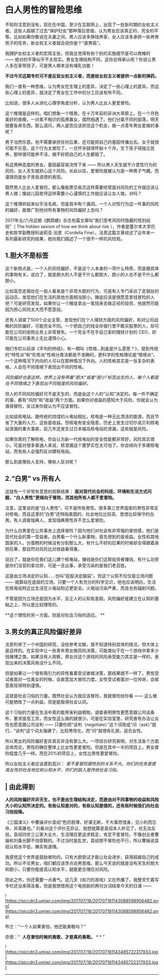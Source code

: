 # 白人男性的冒险思维

不知你注意到没有，现在在中国，至少在互联网上，出现了一批新时期的女权主义者。这些人超越了过去“保护妇女”那种落后思维，认为男女应该真正的、完全的平等。比如如果你敢说在夫妻之间，男人应该多挣钱养家，女人应该多承担一些养育孩子的任务，新女权主义者就会说你是个“直男癌”。

我拥护女权主义者的宏观主张，但我总觉得有些个别的实施细节是可以商榷的 —— 绝对的平等似乎不太现实。男女生理结构不同，这你总得承认吧？你说让男人多在家带孩子，可是男人根本没有哺乳功能！

 **不过今天这期专栏可不是反驳女权主义者，而是给女权主义者提供一点新的弹药。**

我们一直有一种思维，认为男女在生理上的差异，决定了一些心理上的差异。而这些心理上的差异，就决定了男女在工作中的分工应该有所不同。

比如说，很多人从进化心理学角度分析，认为男人比女人更爱冒险。

这个推理是这样的。咱们想象一个情景。在十万年前的非洲大草原上，在一个月色美好的夜晚，一对素不相识的孤男寡女，偶然相遇了。他们分属不同的部落，明天就要各奔东西。那么请问，两人是否应该抓住这个机会，做一点青年男女爱做的事呢？

男子当然乐意。他不需要承担任何后果，还可能把自己的基因传播出去。女子就很可能不乐意。这个行为太冒险了，一旦怀孕就得怀胎十个月，生下孩子得独立抚养，那样很可能养不活，搞不好把自己的人生都毁了。

有这两种态度的男女，基因最容易流传下来 —— 所以男人天生就不介意性行为的风险，女人天生就担心这个风险。长此以往，爱冒险就被认为是一种男子气概，而谨慎则是女子贤良淑德的表现。

既然男人比女人爱冒险，那么像股票交易员这样需要经常面对风险的工作就应该让男人做；像幼儿园老师这样需要小心谨慎的工作就应该让女人做。对吗？

这个推理听起来似乎没毛病，但是其中有个漏洞。一个人对性行为这一件事的风险的偏好，能推广到他对所有事物的风险偏好上去吗？

2017年五/六月这期《鹦鹉螺》杂志有篇文章叫“我们思考风险时隐藏的性别歧视”（ The hidden sexism of how we think about risk ），作者是墨尔本大学历史和哲学副教授科迪莉亚·法恩（Cordelia Fine）。法恩这篇文章综述了近年来一系列最新研究的结果，她向我们描述了一个很不一样的风险观。 

## 1.胆大不是标签

这个新观点是，一个人的风险偏好，不是这个人本身的一项什么特质，而是跟具体的事物有关。说白了，就是胆大的人不是干什么都胆大，胆小的人也不是干什么都胆小。

比如高空走钢丝在一般人看来是个非常大胆的行为，可是有人专门采访了走钢丝的运动员，发现他们在生活的其他方面相当胆小。赌徒应该是很愿意拿钱冒险的人吧？可是研究发现，如果你让一个赌徒拿出一笔钱来去做正经的投资，他居然可能因为担心风险太大而不愿意投。

还有人调查了500个企业主管，发现他们在个人理财方面的风险偏好，和对公司战略的风险偏好，可能完全不同。一个把自己的钱全存银行里不敢买股票的人，却可能在公司的收购业务上非常冒失。一个完全不在乎自己家的理财计划的 CEO，却可能在公司事务上无比谨慎小心。

咱们专栏以前讲《平均的终结》，有一期叫《性格…到底是什么意思？》，提到传统的“特性派”和“形势派”性格分类法都是不准确的，更科学的性格理论是“情境派”。一个这种情况下内向的人可以在那种情况下外向。人的性格其实是一张复杂的表格，人会在不同情境下表现出不同的性格。

 *风险偏好也是这样。世界上没有带着“胆大”或者“胆小”标签出生的人，每个人都是在不同情境之下表现出不同程度的风险偏好。*

但人的不同风险偏好可不是天生的，而是由这个人的“认知”决定的。每一件不确定的事，都有“风险”和“收益”两个方面。如果你对收益的感知大于风险，你就会认为值得冒险，反过来你就认为不应该冒险。

比如说核电站。跟传统的烧煤的火电站相比，核电是一种无比清洁的能源，而且节省了大量的人力，这些是收益。但核电有安全隐患，历史上发生过切尔诺贝利核电站泄漏的重大事故，前几年还发生过日本福岛核电站的泄漏，这些就是风险。

如果你真的了解核电，你会认为新一代核电站的安全性能都非常好，风险其实很小。可是对很多普通人来说，核泄漏这个噩梦实在太可怕了。你会倾向于多建核电站，而有些人会强烈反对建核电站。

那么到底哪些人支持，哪些人反对呢？ 

## 2.“白男” vs 所有人

这就有一个非常有意思的观察结果： **面对现代社会的科技、环境和生活方式问题，“白人男性”更倾向于冒险，而其他所有人都不爱冒险。**

注意，这里说的是“白人男性”，可不是所有男性。很多第三世界国家的男性非常反对核电。而且这里的“白男”还特指美国的、社会地位比较高、思想比较保守的白男。有人调查瑞典人，发现瑞典男性并不怎么爱冒险。

为什么白男爱在公共事务上选择冒险？因为他们对社会有非常强的掌控感，他们是现代社会的第一受益者。白男看一个什么新事物，首先想到的是收益。女性和其他国家的人，分蛋糕的时候没有分到那么大，有什么不好的后果的时候却全得跟着承担后果，那自然对风险比对收益看得重。

说白了，就是你在我们这儿建个核电站，赚钱是你们这帮投资者赚钱，有什么功劳是你们当官的拿功劳，可是一旦出事，承受污染的是我们老百姓。

这是由立场决定的认知……也叫“屁股决定脑袋”。但这个认知不仅仅是立场问题 —— 就算站在底层的立场，只要一个人有充分的科学见识，他也应该明白，生活在核电站附近比生活在火电站附近更安全。火电站污染严重，而且也有辐射问题。

不管是因为立场还是因为水平，反正人的认知有差距。风险偏好是建立在认知的基础之上，所以是比较理性的。

 **这个理性的另一方面，则是对社会习俗的适应。 **

## 3.男女的真正风险偏好差异

法恩列举了一个中国的研究，没给参考文献，我不知道特别具体的情况，但大体上是这样的。在实验中让一些青年男女做风险决策，可能类似于在一个游戏中拿多少钱赌博之类。如果没有人观察，男女对这个游戏的风险承受能力其实是一样的，表现出来的决策风格没什么不同。

但是如果让一个很有吸引力的异性看着受试者做决策，那结果就不一样了。男性受试者面对一位美女的时候，会故意加大冒险力度。女性受试者面对一位帅哥，会故意表现得特别谨慎。

这就是社会习俗的力量。既然社会认为我应该冒险，我就冒险给你看 —— 这么做可能牺牲了一点利益，但是能取得社会认同。

这个习俗的力量在生活中真的能带来利益牺牲。调查表明男性更愿意跟公司谈条件，要求提高工资，而女性这么做的就很少。可是在实验室里，研究者有办法让女性也愿意跟公司谈判 —— 只要你把“谈判（negotiate）”这个词改成“问（ask）”就行。“谈判”这个词太强硬了，比较男性化，而“问”就很有礼貌，适合女性。

所以男女的风险偏好差异其实并没有那么大。一项综合研究表明，对生活各个方面总体而论，男性的确在整体上比女性更爱冒险。但是在其中一半的项目上，男女冒险程度几乎一样。而在20%的项目上，女性比男性更爱冒险。

所以女权主义者应该感到高兴： *爱不爱冒险跟性别的关系不大。你们的任务是提高女性的社会地位和认知水平，你们的敌人是传统社会习俗。*  

## | 由此得到

 **人的风险偏好并非天生，也不是由生理结构决定，而是由对不同事物的收益和风险大小的认知所决定的。有些认知是对的，有些认知是错的，还有些时候我们向社会习俗投降。**

《三国演义》中曹操评价袁绍“色厉胆薄，好谋无断，干大事而惜身，见小利而忘命，非英雄也。” 刘备对这个评价无异议，我想就算是袁绍本人听见了，也无法反驳。袁绍四世三公家大业大，生活理应更追求稳定，肯定不爱冒险，不像创业者曹操和刘备光脚不怕穿鞋的。不过当时是乱世，袁绍想不冒险也不行，所以曹操说袁绍认知水平低，确实有道理。

我感觉这个世界是鼓励冒险的。只有大胆尝试才能让社会进步，获得超越自己的成功。所以不论男女，咱们都应该学点白男思维。那么今天说的就是没有天生的胆大和胆小，只要你能提高认知水平，就能更合理应对风险。

除此之外，你还需要一点勇气。这几天《权力的游戏》又在热播了，我整天忙着写专栏还没来得及看，但是我想借用这个电视剧的两句台词结束今天的日课 ——  

![https://piccdn3.umiwi.com/img/201707/18/201707181143088598956482.png](https://piccdn3.umiwi.com/img/201707/18/201707181143088598956482.png)

布兰：“一个人如果害怕，他还能勇敢吗？”

奈德：“  **人在害怕时候的勇敢，才是真的勇敢。**  * * ” 

![https://piccdn3.umiwi.com/img/201707/18/201707181143485722317933.jpg](https://piccdn3.umiwi.com/img/201707/18/201707181143485722317933.jpg)

---
